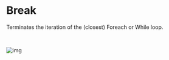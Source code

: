 # Break

Terminates the iteration of the (closest) Foreach or While loop.


<br/>

![img](https://profitbasedocs.blob.core.windows.net/flowimages/builtInFlow.png)

<br/>
